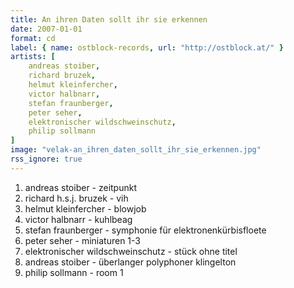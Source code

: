```yaml
---
title: An ihren Daten sollt ihr sie erkennen
date: 2007-01-01
format: cd
label: { name: ostblock-records, url: "http://ostblock.at/" }
artists: [
    andreas stoiber,
    richard bruzek,
    helmut kleinfercher,
    victor halbnarr,
    stefan fraunberger,
    peter seher,
    elektronischer wildschweinschutz,
    philip sollmann
]
image: "velak-an_ihren_daten_sollt_ihr_sie_erkennen.jpg"
rss_ignore: true
---
```

1. andreas stoiber - zeitpunkt
2. richard h.s.j. bruzek - vih
3. helmut kleinfercher - blowjob
4. victor halbnarr - kuhlbeag
5. stefan fraunberger - symphonie für elektronenkürbisfloete
6. peter seher - miniaturen 1-3
7. elektronischer wildschweinschutz - stück ohne titel
8. andreas stoiber - überlanger polyphoner klingelton
9. philip sollmann - room 1

